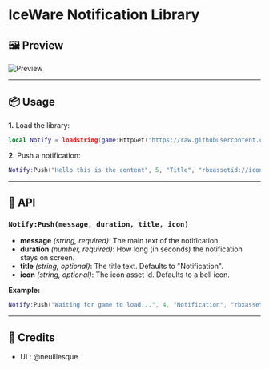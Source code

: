 # IceWare Notification Library




## 🖼️ Preview
![Preview](https://cdn.vudgor.wtf/api/Notif%20Preview.png)

---

## 📦 Usage

**1.** Load the library:
```lua
local Notify = loadstring(game:HttpGet("https://raw.githubusercontent.com/Iceware-RBLX/IceWare-Notification-Library/refs/heads/main/Notif.lua"))()
```

**2.** Push a notification:
```lua
Notify:Push("Hello this is the content", 5, "Title", "rbxassetid://iconid")
```

---

## 🚀 API

### `Notify:Push(message, duration, title, icon)`
- **message** *(string, required)*: The main text of the notification.
- **duration** *(number, required)*: How long (in seconds) the notification stays on screen.
- **title** *(string, optional)*: The title text. Defaults to "Notification".
- **icon** *(string, optional)*: The icon asset id. Defaults to a bell icon.

**Example:**
```lua
Notify:Push("Waiting for game to load...", 4, "Notification", "rbxassetid://70856241901857")
```

---




## 🙏 Credits
- UI : @neuillesque

